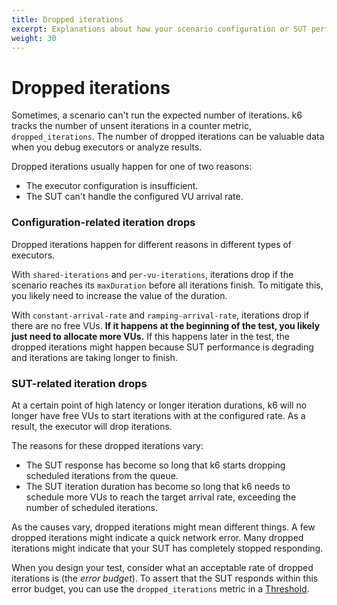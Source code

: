```yaml
---
title: Dropped iterations
excerpt: Explanations about how your scenario configuration or SUT performance can lead to dropped iterations
weight: 30
---
```


# Dropped iterations

Sometimes, a scenario can't run the expected number of iterations.
k6 tracks the number of unsent iterations in a counter metric, `dropped_iterations`.
The number of dropped iterations can be valuable data when you debug executors or analyze results.

Dropped iterations usually happen for one of two reasons:

- The executor configuration is insufficient.
- The SUT can't handle the configured VU arrival rate.

### Configuration-related iteration drops

Dropped iterations happen for different reasons in different types of executors.

With `shared-iterations` and `per-vu-iterations`, iterations drop if the scenario reaches its `maxDuration` before all iterations finish.
To mitigate this, you likely need to increase the value of the duration.

With `constant-arrival-rate` and `ramping-arrival-rate`, iterations drop if there are no free VUs.
**If it happens at the beginning of the test, you likely just need to allocate more VUs.**
If this happens later in the test, the dropped iterations might happen because SUT performance is degrading and iterations are taking longer to finish.

### SUT-related iteration drops

At a certain point of high latency or longer iteration durations, k6 will no longer have free VUs to start iterations with at the configured rate.
As a result, the executor will drop iterations.

The reasons for these dropped iterations vary:

- The SUT response has become so long that k6 starts dropping scheduled iterations from the queue.
- The SUT iteration duration has become so long that k6 needs to schedule more VUs to reach the target arrival rate, exceeding the number of scheduled iterations.

As the causes vary, dropped iterations might mean different things.
A few dropped iterations might indicate a quick network error.
Many dropped iterations might indicate that your SUT has completely stopped responding.

When you design your test, consider what an acceptable rate of dropped iterations is (the _error budget_).
To assert that the SUT responds within this error budget, you can use the `dropped_iterations` metric in a [Threshold](https://grafana.com/docs/k6/<K6_VERSION>/using-k6/thresholds).
